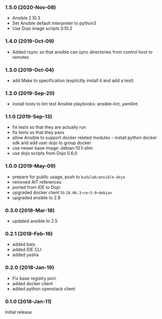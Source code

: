 ### 1.5.0 (2020-Nov-08)

* Ansible 2.10.3
* Set Ansible default interpreter to python3
* Use Dojo image scripts 0.10.2

### 1.4.0 (2019-Oct-09)

 * Added rsync so that ansible can sync directories from control host to remotes

### 1.3.0 (2019-Oct-04)

* add Make to specification (explicitly install it and add a test)

### 1.2.0 (2019-Sep-20)

* install tools to lint test Ansible playbooks: ansible-lint, yamllint

### 1.1.0 (2019-Sep-13)

* fix tests so that they are actually run
* fix tests so that they pass
* allow Ansible to support docker related modules - install python docker sdk
 and add user dojo to group docker
* use newer base image: debian:10.1-slim
* use dojo scripts from Dojo 0.6.0

### 1.0.0 (2019-May-09)

 * prepare for public usage, push to `kudulab/ansible-dojo`
 * removed AIT references
 * ported from IDE to Dojo
 * upgraded docker client to `18.06.3~ce~3-0~debian`
 * upgraded ansible to 2.8

### 0.3.0 (2018-Mar-18)

 * updated ansible to 2.5

### 0.2.1 (2018-Feb-16)

 * added bats
 * added IDE CLI
 * added yasha

### 0.2.0 (2018-Jan-19)

 * Fix base registry port.
 * added docker client
 * added python openstack client

### 0.1.0 (2018-Jan-11)

Initial release
